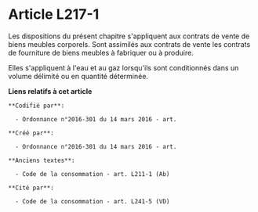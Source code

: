 # Article L217-1

Les dispositions du présent chapitre s'appliquent aux contrats de vente de biens meubles corporels. Sont assimilés aux
contrats de vente les contrats de fourniture de biens meubles à fabriquer ou à produire.

Elles s'appliquent à l'eau et au gaz lorsqu'ils sont conditionnés dans un volume délimité ou en quantité déterminée.

**Liens relatifs à cet article**

	**Codifié par**:

	  - Ordonnance n°2016-301 du 14 mars 2016 - art.

	**Créé par**:

	  - Ordonnance n°2016-301 du 14 mars 2016 - art.

	**Anciens textes**:

	  - Code de la consommation - art. L211-1 (Ab)

	**Cité par**:

	  - Code de la consommation - art. L241-5 (VD)
